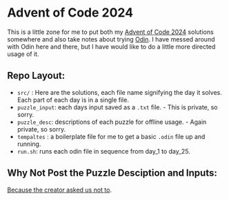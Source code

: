 # Advent of Code 2024

This is a little zone for me to put both my [Advent of Code 2024](https://adventofcode.com) solutions somewhere
and also take notes about trying [Odin](https://odin-lang.org). I have messed around with Odin here and there,
but I have would like to do a little more directed usage of it.

## Repo Layout:

- `src/` : Here are the solutions, each file name signifying the day it solves. Each part of each day is in a single file.
- `puzzle_input`: each days input saved as a `.txt` file. - This is private, so sorry.
- `puzzle_desc`: descriptions of each puzzle for offline usage. - Again private, so sorry.
- `tempaltes` : a boilerplate file for me to get a basic `.odin` file up and running.
- `run.sh`: runs each odin file in sequence from day_1 to day_25.

## Why Not Post the Puzzle Desciption and Inputs:

[Because the creator asked us not to](https://adventofcode.com/about#faq_copying).
